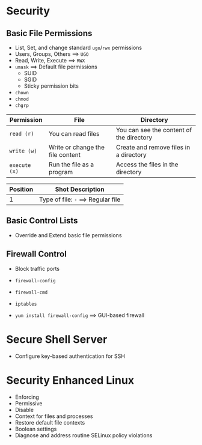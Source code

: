 # Security

## Basic File Permissions
- List, Set, and change standard `ugo`/`rwx` permissions
- Users, Groups, Others ==> `UGO`
- Read, Write, Execute ==> `RWX`
- `umask` ==> Default file permissions
  - SUID
  - SGID
  - Sticky permission bits
- `chown`
- `chmod`
- `chgrp`

Permission | File | Directory
--- | --- | ---
`read (r)` | You can read files | You can see the content of the directory
`write (w)` | Write or change the file content | Create and remove files in a directory
`execute (x)` | Run the file as a program | Access the files in the directory

| Position | Shot Description |
| --- | --- |
| 1 |   Type of file:   `-` ==> Regular file |

## Basic Control Lists
- Override and Extend basic file permissions

## Firewall Control
- Block traffic ports
- `firewall-config`
- `firewall-cmd`
- `iptables`

- `yum install firewall-config` ==> GUI-based firewall

# Secure Shell Server
- Configure key-based authentication for SSH

# Security Enhanced Linux
- Enforcing
- Permissive
- Disable
- Context for files and processes
- Restore default file contexts
- Boolean settings
- Diagnose and address routine SELinux policy violations
